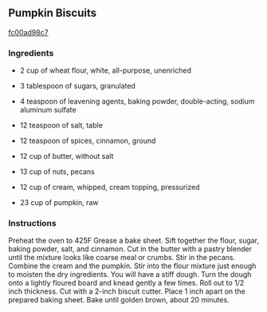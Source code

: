 ## Pumpkin Biscuits

[fc00ad98c7](http://www.food.com/recipe/pumpkin-biscuits-467541)

### Ingredients

 - 2 cup of wheat flour, white, all-purpose, unenriched

 - 3 tablespoon of sugars, granulated

 - 4 teaspoon of leavening agents, baking powder, double-acting, sodium aluminum sulfate

 - 12 teaspoon of salt, table

 - 12 teaspoon of spices, cinnamon, ground

 - 12 cup of butter, without salt

 - 13 cup of nuts, pecans

 - 12 cup of cream, whipped, cream topping, pressurized

 - 23 cup of pumpkin, raw

### Instructions

Preheat the oven to 425F Grease a bake sheet. Sift together the flour, sugar, baking powder, salt, and cinnamon. Cut in the butter with a pastry blender until the mixture looks like coarse meal or crumbs. Stir in the pecans. Combine the cream and the pumpkin. Stir into the flour mixture just enough to moisten the dry ingredients. You will have a stiff dough. Turn the dough onto a lightly floured board and knead gently a few times. Roll out to 1/2 inch thickness. Cut with a 2-inch biscuit cutter. Place 1 inch apart on the prepared baking sheet. Bake until golden brown, about 20 minutes.